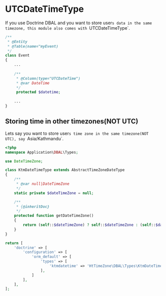 UTCDateTimeType
===================
If you use Doctrine DBAL and you want to store user`s data in the same timezone, this module also comes with `UTCDateTimeType`.

```php
/**
 * @Entity
 * @Table(name="myEvent)
 */
class Event
{
    ...
 
    /**
     * @Column(type="UTCDateTime")
     * @var DateTime
     */
     protected $datetime;
 
    ...
}
```
## Storing time in other timezones(NOT UTC)
Lets say you want to store user`s time zone in the same timezone(NOT UTC), say `Asia/Kathmandu`.

```php
<?php
namespace Application\DBAL\Types;

use DateTimeZone;

class KtmDateTimeType extends AbstractTimeZoneDateType
{
    /**
     * @var null|DateTimeZone 
     */
    static private $dateTimeZone = null;

    /**
     * {@inheritDoc}
     */
    protected function getDateTimeZone()
    {
        return (self::$dateTimeZone) ? self::$dateTimeZone : (self::$dateTimeZone = new DateTimeZone('Asia/Kathmandu'));
    }
}

```

```php
return [
    'doctrine' => [
        'configuration' => [
            'orm_default' => [
                'types' => [
                    'ktmdatetime' => 'HtTimeZone\DBAL\Types\KtmDateTimeType',
                ],
            ]
        ],
    ],
];
```